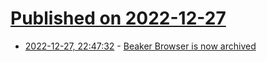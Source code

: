 # [Published on 2022-12-27](index.md)

* [2022-12-27, 22:47:32](https://news.ycombinator.com/item?id=34154896) - [Beaker Browser is now archived](https://github.com/beakerbrowser/beaker/blob/master/archive-notice.md)
